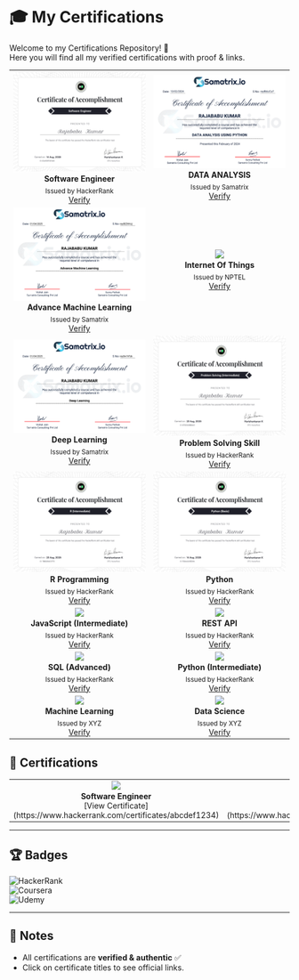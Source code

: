 # 🎓 My Certifications

Welcome to my Certifications Repository! 🚀  
Here you will find all my verified certifications with proof & links.

<table>
<tr>
<td align="center" width="50%">
  <img src="HackerRank certificates/software_engineer certificate.png" width="250px"><br>
  <b>Software Engineer</b><br>
  <sub>Issued by HackerRank</sub><br>
  <a href="https://www.hackerrank.com/certificates/iframe/ec4fdff0f405">Verify</a>
</td>
<td align="center" width="50%">
  <img src="Samatrix certificates/DATA ANALYSIS USING PYTHON.png" width="250px"><br>
  <b>DATA ANALYSIS</b><br>
  <sub>Issued by Samatrix </sub><br>
  <a href="https://verify.netcredential.com/roy8bbJCuT">Verify</a>
</td>
</tr>

<tr>
<td align="center" width="50%">
  <img src="Samatrix certificates/Advance Machine Learning.png" width="250px"><br>
  <b>Advance Machine Learning</b><br>
  <sub>Issued by Samatrix</sub><br>
  <a href="https://verify.netcredential.com/roy8EZW4Jj">Verify</a>
</td>
<td align="center" width="50%">
  <img src="NPTEL certificates/Introduction To Internet Of Things.png" width="250px"><br>
  <b>Internet Of Things</b><br>
  <sub>Issued by NPTEL</sub><br>
  <a href="https://www.linkedin.com/in/rksingh1713/details/certifications/1726155638746/single-media-viewer/?profileId=ACoAAEWe2hsBFpzy1emh9osqWbGDeoHLmadjnvo">Verify</a>
</td>
</tr>

<tr>
<td align="center" width="50%">
  <img src="Samatrix certificates/Deep Learning.png" width="250px"><br>
  <b>Deep Learning</b><br>
  <sub>Issued by Samatrix</sub><br>
  <a href="https://verify.netcredential.com/roy8w1hFzk">Verify</a>
</td>
<td align="center" width="50%">
  <img src="HackerRank certificates/problem_solving_intermediate certificate.png" width="250px"><br>
  <b>Problem Solving Skill</b><br>
  <sub>Issued by HackerRank</sub><br>
  <a href="https://www.hackerrank.com/certificates/iframe/b73c5a9bb463">Verify</a>
</td>
</tr>

<tr>
<td align="center" width="50%">
  <img src="HackerRank certificates/r_intermediate certificate.png" width="250px"><br>
  <b>R Programming</b><br>
  <sub>Issued by HackerRank</sub><br>
  <a href="https://www.hackerrank.com/certificates/iframe/7bbd294c0773">Verify</a>
</td>
<td align="center" width="50%">
  <img src="HackerRank certificates/python_basic certificate.png" width="250px"><br>
  <b>Python</b><br>
  <sub>Issued by HackerRank</sub><br>
  <a href="https://www.hackerrank.com/certificates/iframe/7dd6a243ed9a">Verify</a>
</td>
</tr>

<tr>
<td align="center" width="50%">
  <img src="certificates/javascript.png" width="250px"><br>
  <b>JavaScript (Intermediate)</b><br>
  <sub>Issued by HackerRank</sub><br>
  <a href="https://www.hackerrank.com/certificates/your-link">Verify</a>
</td>
<td align="center" width="50%">
  <img src="certificates/rest_api.png" width="250px"><br>
  <b>REST API</b><br>
  <sub>Issued by HackerRank</sub><br>
  <a href="https://www.hackerrank.com/certificates/your-link">Verify</a>
</td>
</tr>

<tr>
<td align="center" width="50%">
  <img src="certificates/sql_advanced.png" width="250px"><br>
  <b>SQL (Advanced)</b><br>
  <sub>Issued by HackerRank</sub><br>
  <a href="https://www.hackerrank.com/certificates/iframe/93b156e6fb51">Verify</a>
</td>
<td align="center" width="50%">
  <img src="certificates/python_advanced.png" width="250px"><br>
  <b>Python (Intermediate)</b><br>
  <sub>Issued by HackerRank</sub><br>
  <a href="https://www.hackerrank.com/certificates/your-link">Verify</a>
</td>
</tr>

<tr>
<td align="center" width="50%">
  <img src="certificates/ml.png" width="250px"><br>
  <b>Machine Learning</b><br>
  <sub>Issued by XYZ</sub><br>
  <a href="https://example.com/certificate-link">Verify</a>
</td>
<td align="center" width="50%">
  <img src="certificates/datascience.png" width="250px"><br>
  <b>Data Science</b><br>
  <sub>Issued by XYZ</sub><br>
  <a href="https://example.com/certificate-link">Verify</a>
</td>
</tr>
</table>


## 📜 Certifications

<table>
<tr>
<td align="center" width="50%">
  <img src="C:\Users\rksin\OneDrive\Desktop\New folder\Certifications\HackerRank certificates\software_engineer certificate.png" width="250px"><br>
  <b>Software Engineer</b><br>
  [View Certificate](https://www.hackerrank.com/certificates/abcdef1234)
</td>
<td align="center" width="50%">
  <img src="certificates/python.png" width="250px"><br>
  <b>Python (Basic)</b><br>
  [View Certificate](https://www.hackerrank.com/certificates/xyz12345)
</td>
  <td align="center" width="50%"> <img src="C:\Users\rksin\OneDrive\Desktop\New folder\Certifications\HackerRank certificates\software_engineer certificate.png" width="250px"><br> <b>Software Engineer</b><br> [View Certificate](https://www.hackerrank.com/certificates/abcdef1234) </td> <td align="center" width="50%"> <img src="certificates/python.png" width="250px"><br> <b>Python (Basic)</b><br> [View Certificate](https://www.hackerrank.com/certificates/xyz12345) </td>
</tr>
</table>

---
## 🏆 Badges

![HackerRank](https://img.shields.io/badge/HackerRank-Certified-brightgreen?logo=hackerrank)  
![Coursera](https://img.shields.io/badge/Coursera-Certified-blue?logo=coursera)  
![Udemy](https://img.shields.io/badge/Udemy-Certified-purple?logo=udemy)

---

## 📌 Notes
- All certifications are **verified & authentic** ✅
- Click on certificate titles to see official links.
